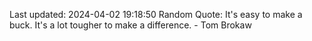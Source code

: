 Last updated: 2024-04-02 19:18:50
Random Quote: It's easy to make a buck. It's a lot tougher to make a difference. - Tom Brokaw